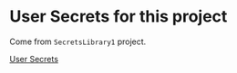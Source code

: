 # User Secrets for this project

Come from `SecretsLibrary1` project.

[User Secrets](../SecretsLibrary1/UserSecrets.md)